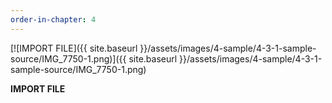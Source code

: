 ```yaml
---
order-in-chapter: 4
---
```


[![IMPORT FILE]({{ site.baseurl }}/assets/images/4-sample/4-3-1-sample-source/IMG_7750-1.png)]({{
site.baseurl }}/assets/images/4-sample/4-3-1-sample-source/IMG_7750-1.png)

**IMPORT FILE**
